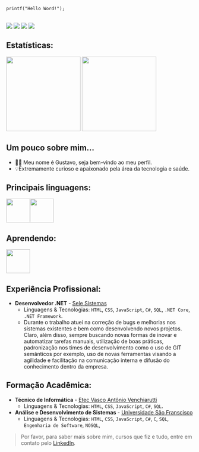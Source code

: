 

    printf("Hello Word!");

<br/>
<div>
 <a href="https://medium.com/@gus.fbarroso" target="_blank"><img loading="lazy" src="https://img.shields.io/badge/Medium-12100E?style=for-the-badge&logo=medium&logoColor=white" target="_blank"></a>   
 <a href="https://www.hackerrank.com/profile/gus_fbarroso" target="_blank"><img loading="lazy" src="https://img.shields.io/badge/-Hackerrank-2EC866?style=for-the-badge&logo=HackerRank&logoColor=white" target="_blank"></a>   
          <a href="https://www.linkedin.com/in/gustavo-freire-barroso/" target="_blank"><img loading="lazy" src="https://img.shields.io/badge/-LinkedIn-%230077B5?style=for-the-badge&logo=linkedin&logoColor=white" target="_blank"></a>   
          <a href = "mailto:gus.fbarroso@gmail.com"><img loading="lazy" src="https://img.shields.io/badge/Gmail-D14836?style=for-the-badge&logo=gmail&logoColor=white" target="_blank"></a>
</div>

## Estatísticas:

<div>
            <img loading="lazy" height="200px" src="https://github-readme-stats.vercel.app/api/top-langs/?username=gustavo-f-b&layout=compact&langs_count=7&theme=dracula"/>
            <img loading="lazy"  height="200px" src="https://github-readme-stats.vercel.app/api?username=gustavo-f-b&show_icons=true&theme=dracula&include_all_commits=true&count_private=true"/>
</div>



## Um pouco sobre mim...
- 👨‍💻 Meu nome é Gustavo, seja bem-vindo ao meu perfil.
- 💡Extremamente curioso e apaixonado pela área da tecnologia e saúde.

## Principais linguagens:

 
  <img height="64px" src="https://cdn.jsdelivr.net/gh/devicons/devicon/icons/dotnetcore/dotnetcore-original.svg" /><img height="64px" src="https://cdn.jsdelivr.net/gh/devicons/devicon/icons/csharp/csharp-original.svg" />
   
                    
## Aprendendo:
      
<img height="64px" src="https://cdn.jsdelivr.net/gh/devicons/devicon/icons/go/go-original-wordmark.svg" />
    
## Experiência Profissional:
- **Desenvolvedor .NET** - [Sele Sistemas](#%20Ol%C3%A1,%20pessoal!%20:smile:%20%20%3Cdiv%3E%20%20%20%20%20%20%20%20%20%20%20%3Ca%20href=%22https://www.linkedin.com/in/gustavo-freire-barroso/%22%20target=%22_blank%22%3E%3Cimg%20loading=%22lazy%22%20src=%22https://img.shields.io/badge/-LinkedIn-#0077B5?style=for-the-badge&logo=linkedin&logoColor=white%22%20target=%22_blank%22%3E%3C/a%3E%20%20%20%20%20%20%20%20%20%20%20%20%20%20%3Ca%20href%20=%20%22mailto:gus.fbarroso@gmail.com%22%3E%3Cimg%20loading=%22lazy%22%20src=%22https://img.shields.io/badge/Gmail-D14836?style=for-the-badge&logo=gmail&logoColor=white%22%20target=%22_blank%22%3E%3C/a%3E%20%3C/div%3E%20%20##%20Estat%C3%ADsticas:%20%20%3Cdiv%3E%20%20%20%20%20%20%20%20%20%20%20%20%20%3Cimg%20loading=%22lazy%22%20height=%22200px%22%20src=%22https://github-readme-stats.vercel.app/api/top-langs/?username=gustavo-f-b&layout=compact&langs_count=7&theme=dracula%22/%3E%20%20%20%20%20%20%20%20%20%20%20%20%20%3Cimg%20loading=%22lazy%22%20%20height=%22200px%22%20src=%22https://github-readme-stats.vercel.app/api?username=gustavo-f-b&show_icons=true&theme=dracula&include_all_commits=true&count_private=true%22/%3E%20%3C/div%3E%20%20%20%20##%20Um%20pouco%20sobre%20mim...%20-%20%F0%9F%91%A8%E2%80%8D%F0%9F%92%BB%20Meu%20nome%20%C3%A9%20Gustavo,%20seja%20bem-vindo%20ao%20meu%20perfil.%20-%20%F0%9F%92%A1Extremamente%20curioso%20e%20apaixonado%20pela%20%C3%A1rea%20da%20tecnologia%20e%20sa%C3%BAde.%20%20##%20Principais%20linguagens:%20%20%20%20%20%20%3Cimg%20height=%2264px%22%20src=%22https://cdn.jsdelivr.net/gh/devicons/devicon/icons/dotnetcore/dotnetcore-original.svg%22%20/%3E%3Cimg%20height=%2264px%22%20src=%22https://cdn.jsdelivr.net/gh/devicons/devicon/icons/csharp/csharp-original.svg%22%20/%3E%20%20%20%20%20%20%20%20%20%20%20%20%20%20%20%20%20%20%20%20%20%20%20%20%20%20##%20Aprendendo:%20%20%20%20%20%20%20%20%3Cimg%20height=%2264px%22%20src=%22https://cdn.jsdelivr.net/gh/devicons/devicon/icons/go/go-original-wordmark.svg%22%20/%3E%20%20%20%20%20%20##%20Experi%C3%AAncia%20Profissional:%20-%20**Desenvolvedor%20.NET**%20-%20Sele%20Sistemas%20%20%20-%20Breve%20descri%C3%A7%C3%A3o%20das%20suas%20compet%C3%AAncias%20e%20tarefas.%20%20##%20Forma%C3%A7%C3%A3o%20Acad%C3%AAmica:%20-%20**Desenvolvedor%20de%20Software**%20-%20%5BNome%20da%20Institui%C3%A7%C3%A3o%5D%20%20%20-%20Linguagens%20&%20Tecnologias:%20%60HTML%60,%20%60CSS%60,%20%60JavaScript%60,%20%60Node.js%60,%20%60SQL%60,%20etc.%20%20%3E%20Por%20favor,%20encontre-me%20no%20LinkedIn%20para%20uma%20descri%C3%A7%C3%A3o%20mais%20detalhada%20da%20minha%20experi%C3%AAncia%20de%20trabalho,%20educa%C3%A7%C3%A3o%20e%20certifica%C3%A7%C3%A3o.)
   - Linguagens & Tecnologias: `HTML`, `CSS`, `JavaScript`, `C#`, `SQL`, `.NET Core`, `.NET Framework`.
  - Durante o trabalho atuei na correção de bugs e melhorias nos sistemas existentes e bem como desenvolvendo novos projetos. Claro, além disso, sempre buscando novas formas de inovar e automatizar tarefas manuais, utilização de boas práticas, padronização nos times de desenvolvimento como o uso de GIT semânticos por exemplo, uso de novas ferramentas visando a agilidade e facilitação na comunicação interna e difusão do conhecimento dentro da empresa.

## Formação Acadêmica:
- **Técnico de Informática** - [Etec Vasco Antônio Venchiarutti](https://etevav.com.br/new1/)
  - Linguagens & Tecnologias: `HTML`, `CSS`, `JavaScript`, `C#`, `SQL`.
 - **Análise e Desenvolvimento de Sistemas** - [Universidade São Franscisco](https://www.usf.edu.br/?cp=gp&gad_source=1&gclid=Cj0KCQiApOyqBhDlARIsAGfnyMp0qFfhtVHRJMEtXvaSb-ytoKLNqljNYGU5lchgZ04CxRinEUtBOk8aAs5TEALw_wcB)
	  - Linguagens & Tecnologias: `HTML`, `CSS`, `JavaScript`, `C#`, `C`, `SQL`, `Engenharia de Software`, `NOSQL`,

> Por favor, para saber mais sobre mim, cursos que fiz e tudo, entre em contato pelo [LinkedIn](https://www.linkedin.com/in/gustavo-freire-barroso/).
